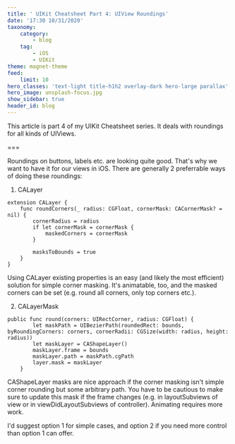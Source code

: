 ```yaml
---
title: ' UIKit Cheatsheet Part 4: UIView Roundings'
date: '17:30 10/31/2020'
taxonomy:
    category:
        - blog
    tag:
        - iOS
        - UIKit
theme: magnet-theme
feed:
    limit: 10
hero_classes: 'text-light title-h1h2 overlay-dark hero-large parallax'
hero_image: unsplash-focus.jpg
show_sidebar: true
header_id: blog
---
```


This article is part 4 of my  UIKit Cheatsheet series. It deals with roundings for all kinds of UIViews.

===

Roundings on buttons, labels etc. are looking quite good. That's why we want to have it for our views in iOS. 
There are generally 2 preferrable ways of doing these roundings:

1. CALayer

```
extension CALayer {
    func roundCorners(_ radius: CGFloat, cornerMask: CACornerMask? = nil) {
        cornerRadius = radius
        if let cornerMask = cornerMask {
            maskedCorners = cornerMask
        }
        
        masksToBounds = true
    }
}
```

Using CALayer existing properties is an easy (and likely the most efficient) solution for simple corner masking. It's animatable, too, and the masked corners can be set (e.g. round all corners, only top corners etc.).

2. CALayerMask

```
public func round(corners: UIRectCorner, radius: CGFloat) {
        let maskPath = UIBezierPath(roundedRect: bounds, byRoundingCorners: corners, cornerRadii: CGSize(width: radius, height: radius))
        let maskLayer = CAShapeLayer()
        maskLayer.frame = bounds
        maskLayer.path = maskPath.cgPath
        layer.mask = maskLayer
    }
```

CAShapeLayer masks are nice approach if the corner masking isn't simple corner rounding but some arbitrary path. You have to be cautious to make sure to update this mask if the frame changes (e.g. in layoutSubviews of view or in viewDidLayoutSubviews of controller). Animating requires more work.

I'd suggest option 1 for simple cases, and option 2 if you need more control than option 1 can offer.